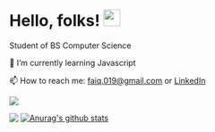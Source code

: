 # Hello, folks! <img src="https://raw.githubusercontent.com/MartinHeinz/MartinHeinz/master/wave.gif" width="30px">

Student of BS Computer Science 

<!--🔭 I’m currently working on Python and C++-->


🌱 I’m currently learning Javascript

📫 How to reach me: faiq.019@gmail.com or <a href="https://www.linkedin.com/in/faiq-mahmood-22510b19b/">LinkedIn</a>

![](https://komarev.com/ghpvc/?username=ifaiq19&style=flat-square&color=blue)

<img align="top" src="https://github-readme-stats.vercel.app/api/top-langs/?username=ifaiq19&theme=react" /> [![Anurag's github stats](https://github-readme-stats.vercel.app/api?username=ifaiq19&show_icons=true&count_private=true&theme=react)](https://github.com/anuraghazra/github-readme-stats)

<!--
**ifaiq19/ifaiq19** is a ✨ _special_ ✨ repository because its `README.md` (this file) appears on your GitHub profile.

Here are some ideas to get you started:

- 🔭 I’m currently working on ...
- 🌱 I’m currently learning ...
- 👯 I’m looking to collaborate on ...
- 🤔 I’m looking for help with ...
- 💬 Ask me about ...
- 📫 How to reach me: ...
- 😄 Pronouns: ...
- ⚡ Fun fact: ...
-->
